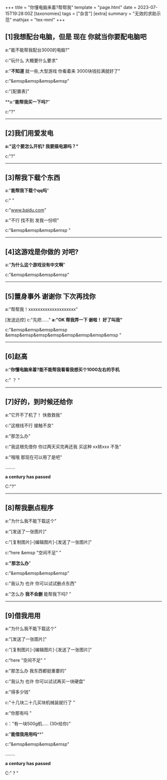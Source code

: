 +++
title = "你懂电脑来着?帮帮我"
template = "page.html"
date = 2023-07-15T19:28:00Z
[taxonomies]
tags = ["杂言"]
[extra]
summary = "无效的求助示范"
mathjax = "tex-mml"
+++


<!-- more -->

[1]我想配台电脑，但是 现在 你就当你要配电脑吧
----

a:"能不能帮我配台3000的电脑?"

c:"玩什么  大概要什么要求"

a:"**不知道**   就一些,大型游戏  你看着来 3000块钱拉满就好了"

c:"&emsp&emsp&emsp&emsp"

c:"[配置表]"

**a:“**能帮我买一下吗?**”

c:"?"

----------

[2]我们用爱发电
----

**a:"这个要怎么开机? 我要插电源吗？"**

c:"?"

--------------

[3]帮我下载个东西
---

a:"**能帮我下载个qq吗**"

c:"     "

c:"www.baidu.com"

a:"不行 找不到  发我一份呗"

c:"&emsp&emsp&emsp&emsp "

--------------------------

[4]这游戏是你做的   对吧?
---

a:"**为什么这个游戏没有中文啊**"

c:"&emsp&emsp&emsp&emsp"

------------------------------------

[5]置身事外   谢谢你  下次再找你
-

a:"帮帮我！xxxxxxxxxxxxxxxxxxxx"

[发送远控]
c:"先把……"     **a:"OK 帮我弄一下 谢啦！   好了叫我"**

c:"&emsp&emsp&emsp&emsp &emsp&emsp&emsp&emsp&emsp&emsp&emsp&emsp "

------------------------------

[6]赵高
-

a:“**你懂电脑来着?**能不能帮我看看我想买个**1000左右的手机**

c:" ？ "

----------------------------------------------------------

[7]好的，到时候还给你
-

a:"它开不了机了！  快救救我”

c:"这根线不行  接触不良"

a:"那怎么办"

c:"我这根先借你   你过两天买完再还我 买这种 xx转xxx 不急"

a:"哦哦  那现在可以用了是吧"

........

****a century has passed****

C:"?"

--------------------------------------------------------

[8]帮我删点程序
-

a:"为什么我不能下载这个"

a:"[发送了一张图片]"

c:"[复制图片]-[编辑图片]-[发送了一张图片]"

c:“here &emsp "空间不足"  ”

a:**"那怎么办**”

c:"&emsp&emsp&emsp&emsp"

c:"我认为   也许   你可以试试删点东西"

a:"怎么办  **我不会删**  能帮我下吗? "

------------------------------------------------

[9]借我用用
-


a:"为什么我不能下载这个"

a:"[发送了一张图片]"

c:"[复制图片]-[编辑图片]-[发送了一张图片]"

c:“here    "空间不足"  ”

a:"那怎么办  我东西都挺重要的”

c:"我认为   也许   你可以试试再买一块硬盘"

a:"得多少钱”

c:"十几块二十几买块机械装就行了 ”

a:"你那有吗 "

c："有一块500g机.....  (30r给你)"  

a:"**能借我用用吗****"

c:"&emsp&emsp&emsp&emsp"

........

****a century has passed****

C:" ? "
